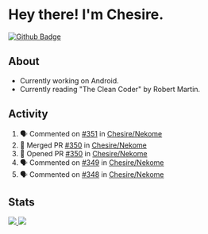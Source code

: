 # Hey there! I'm Chesire.

[![Github Badge](https://img.shields.io/badge/-Github-000?style=flat-square&logo=Github&logoColor=white&link=https://github.com/chesire)](https://github.com/chesire)

## About
<!-- Uses https://github.com/Chesire/natemoo-re -->
* Currently working on Android.
* Currently reading "The Clean Coder" by Robert Martin.
<!--
* Currently listening to: 
<a href="https://natemoo-re-iirbxe7wf.vercel.app/now-playing?open">
    <img src="https://natemoo-re-iirbxe7wf.vercel.app/now-playing" width="256" height="64" alt="Now Playing">
</a>  
-->

## Activity
<!-- Uses https://github.com/jamesgeorge007/github-activity-readme -->
<!--START_SECTION:activity-->
1. 🗣 Commented on [#351](https://github.com/Chesire/Nekome/issues/351) in [Chesire/Nekome](https://github.com/Chesire/Nekome)
2. 🎉 Merged PR [#350](https://github.com/Chesire/Nekome/pull/350) in [Chesire/Nekome](https://github.com/Chesire/Nekome)
3. 💪 Opened PR [#350](https://github.com/Chesire/Nekome/pull/350) in [Chesire/Nekome](https://github.com/Chesire/Nekome)
4. 🗣 Commented on [#349](https://github.com/Chesire/Nekome/issues/349) in [Chesire/Nekome](https://github.com/Chesire/Nekome)
5. 🗣 Commented on [#348](https://github.com/Chesire/Nekome/issues/348) in [Chesire/Nekome](https://github.com/Chesire/Nekome)
<!--END_SECTION:activity-->

## Stats
<a href="https://github-readme-stats.vercel.app/api/top-langs/?username=chesire&theme=tokyonight">
    <img src="https://github-readme-stats.vercel.app/api/top-langs/?username=chesire&layout=compact&theme=tokyonight" >
</a>
<a href="https://github-readme-stats.vercel.app/api?username=chesire&show_icons=true&theme=tokyonight">
    <img src="https://github-readme-stats.vercel.app/api?username=chesire&show_icons=true&theme=tokyonight" >
</a>  
